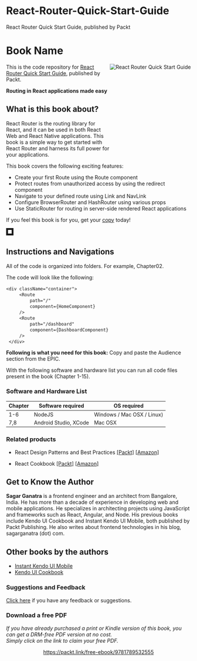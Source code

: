 


# React-Router-Quick-Start-Guide
React Router Quick Start Guide, published by Packt
# Book Name

<a href="https://www.packtpub.com/web-development/react-router-quick-start-guide?utm_source=github&utm_medium=repository&utm_campaign=9781789532555"><img src="https://www.packtpub.com/sites/default/files/B11400.png" alt="React Router Quick Start Guide" height="256px" align="right"></a>

This is the code repository for [React Router Quick Start Guide](https://www.packtpub.com/web-development/react-router-quick-start-guide?utm_source=github&utm_medium=repository&utm_campaign=9781789532555), published by Packt.

**Routing in React applications made easy**

## What is this book about?
React Router is the routing library for React, and it can be used in both React Web and React Native applications. This book is a simple way to get started with React Router and harness its full power for your applications.

This book covers the following exciting features:
* Create your first Route using the Route component
* Protect routes from unauthorized access by using the redirect component
* Navigate to your defined route using Link and NavLink
* Configure BrowserRouter and HashRouter using various props
* Use StaticRouter for routing in server-side rendered React applications

If you feel this book is for you, get your [copy](https://www.amazon.com/dp/1789532558) today!

<a href="https://www.packtpub.com/?utm_source=github&utm_medium=banner&utm_campaign=GitHubBanner"><img src="https://raw.githubusercontent.com/PacktPublishing/GitHub/master/GitHub.png" 
alt="https://www.packtpub.com/" border="5" /></a>


## Instructions and Navigations
All of the code is organized into folders. For example, Chapter02.

The code will look like the following:
```
<div className="container">
     <Route
         path="/"
         component={HomeComponent} 
     />
     <Route
         path="/dashboard"
         component={DashboardComponent} 
     />
 </div>
```

**Following is what you need for this book:**
Copy and paste the Audience section from the EPIC.

With the following software and hardware list you can run all code files present in the book (Chapter 1-15).

### Software and Hardware List

| Chapter  | Software required                   | OS required                        |
| -------- | ------------------------------------| -----------------------------------|
| 1-6      | NodeJS                              | Windows / Mac OSX / Linux)         |
| 7,8      | Android Studio, XCode               | Mac OSX                            |

### Related products <Other books you may enjoy>
* React Design Patterns and Best Practices [[Packt]](https://www.packtpub.com/web-development/react-design-patterns-and-best-practices?utm_source=github&utm_medium=repository&utm_campaign=9781786464538) [[Amazon]](https://www.amazon.com/dp/1786464535)

* React Cookbook [[Packt]](https://www.packtpub.com/web-development/react-cookbook?utm_source=github&utm_medium=repository&utm_campaign=9781783980727) [[Amazon]](https://www.amazon.com/dp/1783980729)

## Get to Know the Author
**Sagar Ganatra**
is a frontend engineer and an architect from Bangalore, India. He has more than a decade of experience in developing web and mobile applications. He specializes in architecting projects using JavaScript and frameworks such as React, Angular, and Node. His previous books include Kendo UI Cookbook and Instant Kendo UI Mobile, both published by Packt Publishing. He also writes about frontend technologies in his blog, sagarganatra (dot) com.

## Other books by the authors
* [Instant Kendo UI Mobile](https://www.packtpub.com/application-development/instant-kendo-ui-mobile?utm_source=github&utm_medium=repository&utm_campaign=9781849699112)
* [Kendo UI Cookbook](https://www.packtpub.com/web-development/kendo-ui-cookbook?utm_source=github&utm_medium=repository&utm_campaign=9781783980000)

### Suggestions and Feedback
[Click here](https://docs.google.com/forms/d/e/1FAIpQLSdy7dATC6QmEL81FIUuymZ0Wy9vH1jHkvpY57OiMeKGqib_Ow/viewform) if you have any feedback or suggestions.
### Download a free PDF

 <i>If you have already purchased a print or Kindle version of this book, you can get a DRM-free PDF version at no cost.<br>Simply click on the link to claim your free PDF.</i>
<p align="center"> <a href="https://packt.link/free-ebook/9781789532555">https://packt.link/free-ebook/9781789532555 </a> </p>
